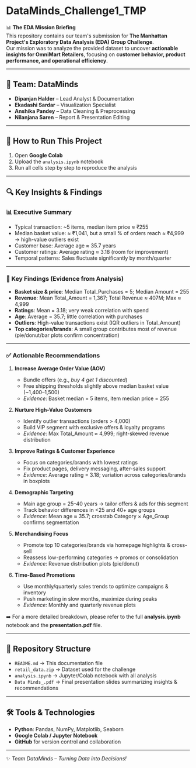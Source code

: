 # DataMinds_Challenge1_TMP

📊 **The EDA Mission Briefing**  
This repository contains our team's submission for **The Manhattan Project's Exploratory Data Analysis (EDA) Group Challenge**.  
Our mission was to analyze the provided dataset to uncover **actionable insights for OmniMart Retailers**, focusing on **customer behavior, product performance, and operational efficiency**.

---

## 👥 Team: DataMinds
- **Dipanjan Halder** – Lead Analyst & Documentation  
- **Ekadashi Sardar** – Visualization Specialist  
- **Anshika Pandey** – Data Cleaning & Preprocessing  
- **Nilanjana Saren** – Report & Presentation Editing  

---

## 🚀 How to Run This Project
1. Open **Google Colab**  
2. Upload the `analysis.ipynb` notebook  
3. Run all cells step by step to reproduce the analysis  

---

## 🔍 Key Insights & Findings

### 📊 Executive Summary
- Typical transaction: ~5 items, median item price ≈ ₹255  
- Median basket value: ≈ ₹1,041, but a small % of orders reach ≈ ₹4,999 → high-value outliers exist  
- Customer base: Average age ≈ 35.7 years  
- Customer ratings: Average rating ≈ 3.18 (room for improvement)  
- Temporal patterns: Sales fluctuate significantly by month/quarter  

---

### 🧾 Key Findings (Evidence from Analysis)
- **Basket size & price**: Median Total_Purchases = 5; Median Amount = 255  
- **Revenue**: Mean Total_Amount = 1,367; Total Revenue ≈ 407M; Max ≈ 4,999  
- **Ratings**: Mean = 3.18; very weak correlation with spend  
- **Age**: Average = 35.7; little correlation with purchases  
- **Outliers**: High-value transactions exist (IQR outliers in Total_Amount)  
- **Top categories/brands**: A small group contributes most of revenue (pie/donut/bar plots confirm concentration)  

---

### ✅ Actionable Recommendations
1. **Increase Average Order Value (AOV)**  
   - Bundle offers (e.g., *buy 4 get 1 discounted*)  
   - Free shipping thresholds slightly above median basket value (~1,400–1,500)  
   - *Evidence*: Basket median = 5 items, item median price = 255  

2. **Nurture High-Value Customers**  
   - Identify outlier transactions (orders > 4,000)  
   - Build VIP segment with exclusive offers & loyalty programs  
   - *Evidence*: Max Total_Amount ≈ 4,999; right-skewed revenue distribution  

3. **Improve Ratings & Customer Experience**  
   - Focus on categories/brands with lowest ratings  
   - Fix product pages, delivery messaging, after-sales support  
   - *Evidence*: Average rating = 3.18; variation across categories/brands in boxplots  

4. **Demographic Targeting**  
   - Main age group = 25–40 years → tailor offers & ads for this segment  
   - Track behavior differences in <25 and 40+ age groups  
   - *Evidence*: Mean age ≈ 35.7; crosstab Category × Age_Group confirms segmentation  

5. **Merchandising Focus**  
   - Promote top 10 categories/brands via homepage highlights & cross-sell  
   - Reassess low-performing categories → promos or consolidation  
   - *Evidence*: Revenue distribution plots (pie/donut)  

6. **Time-Based Promotions**  
   - Use monthly/quarterly sales trends to optimize campaigns & inventory  
   - Push marketing in slow months, maximize during peaks  
   - *Evidence*: Monthly and quarterly revenue plots  

➡️ For a more detailed breakdown, please refer to the full **analysis.ipynb** notebook and the **presentation.pdf** file.  

---

## 📁 Repository Structure
- `README.md` → This documentation file  
- `retail_data.zip` → Dataset used for the challenge  
- `analysis.ipynb` → Jupyter/Colab notebook with all analysis  
- `Data Minds_.pdf` → Final presentation slides summarizing insights & recommendations  

---

## 🛠️ Tools & Technologies
- **Python**: Pandas, NumPy, Matplotlib, Seaborn  
- **Google Colab / Jupyter Notebook**  
- **GitHub** for version control and collaboration  

---

✨ *Team DataMinds – Turning Data into Decisions!*  
